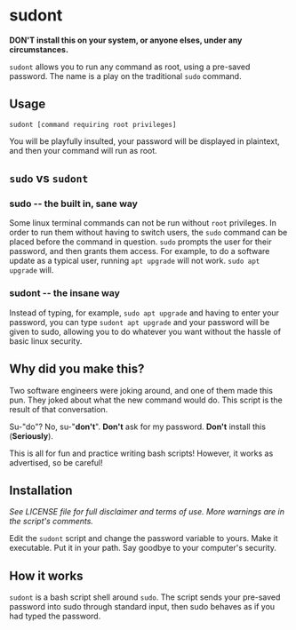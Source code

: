 # sudont
**DON'T install this on your system, or anyone elses, under any circumstances.**

`sudont` allows you to run any command as root, using a pre-saved password. The name is a play on
the traditional `sudo` command.

## Usage
```
sudont [command requiring root privileges]
```

You will be playfully insulted, your password will be displayed in plaintext, and then your command will run as root.

## `sudo` vs `sudont`
### sudo -- the built in, sane way
Some linux terminal commands can not be run without `root` privileges. In order to run them without having to switch users, the `sudo` command can be placed before the command in question. `sudo` prompts the user for their password, and then grants them access. For example, to do a software update as a typical user, running `apt upgrade` will not work. `sudo apt upgrade` will.

### sudont -- the insane way
Instead of typing, for example, `sudo apt upgrade` and having to enter your password, you can type `sudont apt upgrade` and your password will be given to sudo, allowing you to do whatever you want without the hassle of basic linux security.

## Why did you make this?
Two software engineers were joking around, and one of them made this pun. They joked about what the new command would do. This script is the result of that conversation. 

Su-"do"? No, su-"**don't**". **Don't** ask for my password. **Don't** install this (**Seriously**).

This is all for fun and practice writing bash scripts! However, it works as advertised, so be careful!

## Installation
*See LICENSE file for full disclaimer and terms of use. More warnings are in the script's comments.*

Edit the `sudont` script and change the password variable to yours. Make it executable. Put it in your path. Say goodbye to your computer's security.

## How it works
`sudont` is a bash script shell around `sudo`. The script sends your pre-saved password into sudo through standard input, then sudo behaves as if you had typed the password.